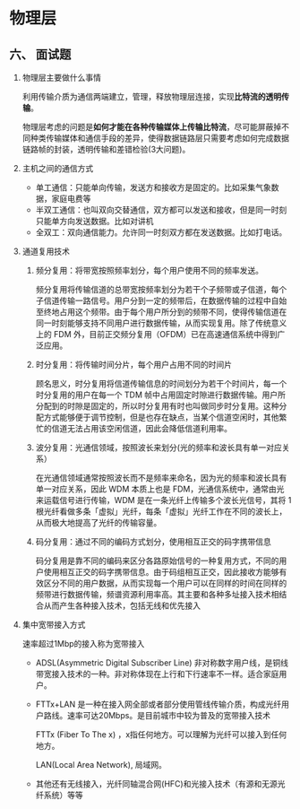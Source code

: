 # 物理层

## 六、 面试题

1. 物理层主要做什么事情

   利用传输介质为通信两端建立，管理，释放物理层连接，实现**比特流的透明传输**。

   物理层考虑的问题是**如何才能在各种传输媒体上传输比特流**，尽可能屏蔽掉不同种类传输媒体和通信手段的差异，使得数据链路层只需要考虑如何完成数据链路帧的封装，透明传输和差错检验(3大问题)。

2. 主机之间的通信方式

   * 单工通信：只能单向传输，发送方和接收方是固定的。比如采集气象数据，家庭电费等
   * 半双工通信：也叫双向交替通信，双方都可以发送和接收，但是同一时刻只能单方向发送数据。比如对讲机
   * 全双工：双向通信能力。允许同一时刻双方都在发送数据。比如打电话。

3. 通道复用技术

   1. 频分复用：将带宽按照频率划分，每个用户使用不同的频率发送。

      频分复用将传输信道的总带宽按频率划分为若干个子频带或子信道，每个子信道传输一路信号。用户分到一定的频带后，在数据传输的过程中自始至终地占用这个频带。由于每个用户所分到的频带不同，使得传输信道在同一时刻能够支持不同用户进行数据传输，从而实现复用。除了传统意义上的 FDM 外，目前正交频分复用（OFDM）已在高速通信系统中得到广泛应用。

   2. 时分复用：将传输时间分片，每个用户占用不同的时间片

      顾名思义，时分复用将信道传输信息的时间划分为若干个时间片，每一个时分复用的用户在每一个 TDM 帧中占用固定时隙进行数据传输。用户所分配到的时隙是固定的，所以时分复用有时也叫做同步时分复用。这种分配方式能够便于调节控制，但是也存在缺点，当某个信道空闲时，其他繁忙的信道无法占用该空闲信道，因此会降低信道利用率。

   3. 波分复用：光通信领域，按照波长来划分(光的频率和波长具有单一对应关系）

      在光通信领域通常按照波长而不是频率来命名，因为光的频率和波长具有单一对应关系，因此 WDM 本质上也是 FDM，光通信系统中，通常由光来运载信号进行传输，WDM 是在一条光纤上传输多个波长光信号，其将 1 根光纤看做多条「虚拟」光纤，每条「虚拟」光纤工作在不同的波长上，从而极大地提高了光纤的传输容量。

   4. 码分复用：通过不同的编码方式划分，使用相互正交的码字携带信息

      码分复用是靠不同的编码来区分各路原始信号的一种复用方式，不同的用户使用相互正交的码字携带信息。由于码组相互正交，因此接收方能够有效区分不同的用户数据，从而实现每一个用户可以在同样的时间在同样的频带进行数据传输，频谱资源利用率高。其主要和各种多址接入技术相结合从而产生各种接入技术，包括无线和优先接入



4. 集中宽带接入方式

   速率超过1Mbp的接入称为宽带接入

   * ADSL(Asymmetric Digital Subscriber Line) 非对称数字用户线，是铜线带宽接入技术的一种。非对称体现在上行和下行速率不一样。适合家庭用户。

   * FTTx+LAN  是一种在接入网全部或者部分使用管线传输介质，构成光纤用户路线。速率可达20Mbps。是目前城市中较为普及的宽带接入技术

     FTTx (Fiber To The x) ，x指任何地方。可以理解为光纤可以接入到任何地方。

     LAN(Local Area Network), 局域网。

   * 其他还有无线接入，光纤同轴混合网(HFC)和光接入技术（有源和无源光纤系统）等等

   

